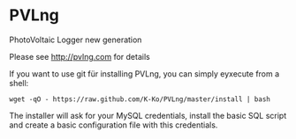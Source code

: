 PVLng
=========

PhotoVoltaic Logger new generation

Please see http://pvlng.com for details

If you want to use git für installing PVLng, you can simply eyxecute from a shell:

```
wget -qO - https://raw.github.com/K-Ko/PVLng/master/install | bash
```

The installer will ask for your MySQL credentials, install the basic SQL script and create a basic configuration file with this credentials.